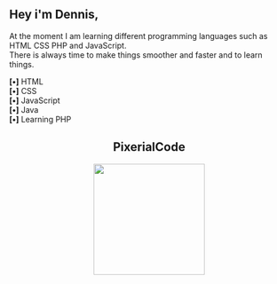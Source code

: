 <h2>Hey i'm Dennis,</h2>

<p>
    At the moment I am learning different programming languages such as HTML CSS PHP and JavaScript.
    <br>
    There is always time to make things smoother and faster and to learn things.
</p>

<p>
    <strong>[‌•]</strong> HTML
    <br>
    <strong>[‌•]</strong> CSS
    <br>
    <strong>[‌•]</strong> JavaScript
    <br>
    <strong>[‌•]</strong> Java
    <br>
    <strong>[‌•]</strong> Learning PHP
</p>
  
<h2 align="center">PixerialCode</h2>
<p align="center">
    <img href="https://pixerialcode.com/" dragable="false" style="height: 200px; height: 200px;" src="https://pixerialcode.com/wp-content/uploads/2022/12/pc-logo-900x900-color-1-150x150.png">
   <br/>
</p>
